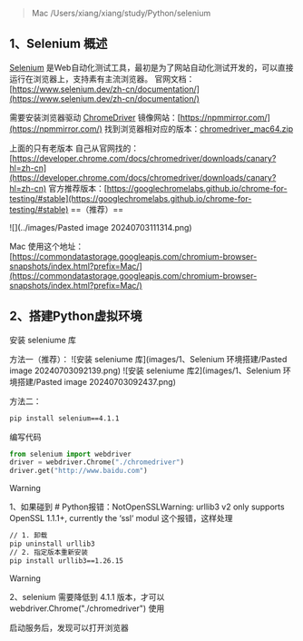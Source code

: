> Mac /Users/xiang/xiang/study/Python/selenium

## 1、Selenium 概述

[Selenium](https://www.selenium.dev/) 是Web自动化测试工具，最初是为了网站自动化测试开发的，可以直接运行在浏览器上，支持素有主流浏览器。
官网文档：[https://www.selenium.dev/zh-cn/documentation/](https://www.selenium.dev/zh-cn/documentation/)

需要安装浏览器驱动 [ChromeDriver](http://chromedriver.storage.googleapis.com/index.html)
镜像网站：[https://npmmirror.com/](https://npmmirror.com/)
找到浏览器相对应的版本：[chromedriver_mac64.zip](http://chromedriver.storage.googleapis.com/114.0.5735.90/chromedriver_mac64.zip)


上面的只有老版本
自己从官网找的：[https://developer.chrome.com/docs/chromedriver/downloads/canary?hl=zh-cn](https://developer.chrome.com/docs/chromedriver/downloads/canary?hl=zh-cn)
官方推荐版本：[https://googlechromelabs.github.io/chrome-for-testing/#stable](https://googlechromelabs.github.io/chrome-for-testing/#stable) ==（推荐）==



![](../images/Pasted image 20240703111314.png)

 Mac 使用这个地址：[https://commondatastorage.googleapis.com/chromium-browser-snapshots/index.html?prefix=Mac/](https://commondatastorage.googleapis.com/chromium-browser-snapshots/index.html?prefix=Mac/)



## 2、搭建Python虚拟环境

安装 seleniume 库

方法一（推荐）：
![安装 seleniume 库](images/1、Selenium 环境搭建/Pasted image 20240703092139.png)
![安装 seleniume 库2](images/1、Selenium 环境搭建/Pasted image 20240703092437.png)

方法二：

```sh
pip install selenium==4.1.1
```



编写代码

```python
from selenium import webdriver
driver = webdriver.Chrome("./chromedriver")  
driver.get("http://www.baidu.com")
```


> [!WARNING]
> 1、如果碰到 # Python报错：NotOpenSSLWarning: urllib3 v2 only supports OpenSSL 1.1.1+, currently the ‘ssl‘ modul 这个报错，这样处理

```sh
// 1. 卸载
pip uninstall urllib3
// 2. 指定版本重新安装
pip install urllib3==1.26.15
```

> [!WARNING]
> 2、selenium 需要降低到 4.1.1 版本，才可以 webdriver.Chrome("./chromedriver")  使用




启动服务后，发现可以打开浏览器